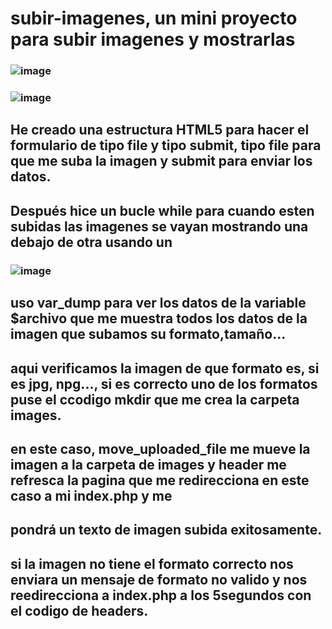 # subir-imagenes, un mini proyecto para subir imagenes y mostrarlas
### ![image](https://github.com/Silkaleex/subir-imagenes/assets/82760991/dab25da4-4ee0-47f4-853e-37951587c660)
### ![image](https://github.com/Silkaleex/subir-imagenes/assets/82760991/d1b251b9-edaa-4144-9f22-ca2c913dc093)
## He creado una estructura HTML5 para hacer el formulario de tipo file y tipo submit, tipo file para que me suba la imagen y submit para enviar los datos.
## Después hice un bucle while para cuando esten subidas las imagenes se vayan mostrando una debajo de otra usando un <br/>
### ![image](https://github.com/Silkaleex/subir-imagenes/assets/82760991/725382da-e2f2-4154-989a-1080a3de09f7)
## uso var_dump para ver los datos de la variable $archivo que me muestra todos los datos de la imagen que subamos su formato,tamaño...
## aqui verificamos la imagen de que formato es, si es jpg, npg..., si es correcto uno de los formatos puse el ccodigo mkdir que me crea la carpeta images.
## en este caso, move_uploaded_file me mueve la imagen a la carpeta de images y header me refresca la pagina que me redirecciona en este caso a mi index.php y me 
## pondrá un texto de imagen subida exitosamente.
## si la imagen no tiene el formato correcto nos enviara un mensaje de formato no valido y nos reedirecciona a index.php a los 5segundos con el codigo de headers.
